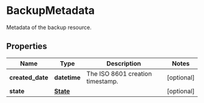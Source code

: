 # BackupMetadata

Metadata of the backup resource.
## Properties
| Name | Type | Description | Notes |
| ------------ | ------------- | ------------- | ------------- |
| **created_date** | **datetime** | The ISO 8601 creation timestamp. | [optional]  |
| **state** | [**State**](State.md) |  | [optional]  |


